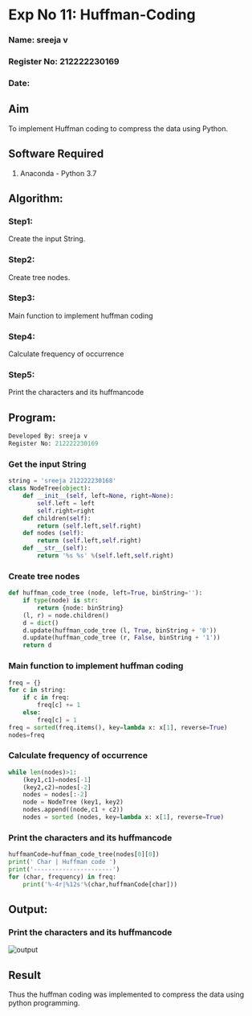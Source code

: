 # Exp No 11: Huffman-Coding

### Name:  sreeja v
### Register No: 212222230169
### Date:

## Aim
To implement Huffman coding to compress the data using Python.

## Software Required
1. Anaconda - Python 3.7

## Algorithm:
### Step1:
Create the input String.

### Step2:
Create tree nodes.

### Step3:
Main function to implement huffman coding

### Step4:
Calculate frequency of occurrence

### Step5:
Print the characters and its huffmancode

 
## Program:

```python
Developed By: sreeja v
Register No: 212222230169
```
### Get the input String
```python
string = 'sreeja 212222230168'
class NodeTree(object):
    def __init__(self, left=None, right=None): 
        self.left = left
        self.right=right
    def children(self):
        return (self.left,self.right)
    def nodes (self):
        return (self.left,self.right)
    def __str__(self):
        return '%s %s' %(self.left,self.right)
```

### Create tree nodes
```python
def huffman_code_tree (node, left=True, binString=''):
    if type(node) is str:
        return {node: binString}
    (l, r) = node.children()
    d = dict()
    d.update(huffman_code_tree (l, True, binString + '0'))
    d.update(huffman_code_tree (r, False, binString + '1'))
    return d
```


### Main function to implement huffman coding
```python
freq = {}
for c in string:
    if c in freq:
        freq[c] += 1
    else:
        freq[c] = 1
freq = sorted(freq.items(), key=lambda x: x[1], reverse=True)
nodes=freq
```


### Calculate frequency of occurrence
```python
while len(nodes)>1:
    (key1,c1)=nodes[-1]
    (key2,c2)=nodes[-2]
    nodes = nodes[:-2]
    node = NodeTree (key1, key2)
    nodes.append((node,c1 + c2))
    nodes = sorted (nodes, key=lambda x: x[1], reverse=True)
```



### Print the characters and its huffmancode
```python
huffmanCode=huffman_code_tree(nodes[0][0])
print(' Char | Huffman code ') 
print('----------------------')
for (char, frequency) in freq:
    print('%-4r|%12s'%(char,huffmanCode[char]))
```

## Output:

### Print the characters and its huffmancode
![output](https://github.com/JEEVAABI/HUFFMAN-CODING-/blob/main/out.png?raw=true)



## Result
Thus the huffman coding was implemented to compress the data using python programming.
